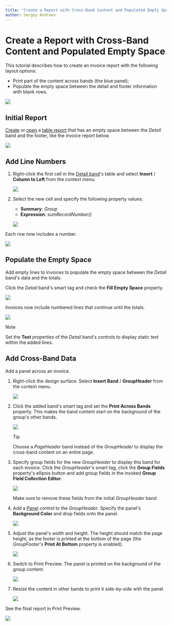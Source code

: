 ```yaml
---
title: 'Create a Report with Cross-Band Content and Populated Empty Space'
author: Sergey Andreev
---
```

# Create a Report with Cross-Band Content and Populated Empty Space

This tutorial describes how to create an invoice report with the following layout options:

- Print part of the content across bands (the blue panel);
- Populate the empty space between the detail and footer information with blank rows.

![](../../../../images/eurd-win-underlay-report-preview-6.png)

## Initial Report

[Create](../add-new-reports.md) or [open](../open-reports.md) a [table report](../create-popular-reports/create-a-table-report.md) that has an empty space between the _Detail_ band and the footer, like the invoice report below.

![](../../../../images/eurd-win-underlay-report-preview-0.png)

## Add Line Numbers

1. Right-click the first cell in the [Detail band](../introduction-to-banded-reports.md)'s table and select **Insert** / **Column to Left** from the context menu.

	![](../../../../images/eurd-win-underlay-report-add-cell.png)

1. Select the new cell and specify the following property values:

	* **Summary**: _Group_
	* **Expression**: _sumRecordNumber()_

	![](../../../../images/eurd-win-underlay-report-add-line-numbers.png)

Each row now includes a number.

![](../../../../images/eurd-win-underlay-report-preview-3.png)

## Populate the Empty Space

Add empty lines to invoices to populate the empty space between the _Detail_ band's data and the totals.

Click the _Detail_ band's smart tag and check the **Fill Empty Space** property.

![](../../../../images/eurd-win-underlay-report-fillemptyspace.png)

Invoices now include numbered lines that continue until the totals.

![](../../../../images/eurd-win-underlay-report-preview-4.png)

> [!NOTE]
> Set the **Text** properties of the _Detail_ band's controls to display static text within the added lines.

## Add Cross-Band Data

Add a panel across an invoice.

1. Right-click the design surface. Select **Insert Band** / **GroupHeader** from the context menu.

	![](../../../../images/eurd-win-underlay-report-add-group-header.png)

1. Click the added band's smart tag and set the **Print Across Bands** property.  This makes the band content start on the background of the group's other bands.

	![](../../../../images/eurd-win-underlay-report-printundernextband.png)

	> [!Tip]
	> Choose a _PageHeader_ band instead of the _GroupHeader_ to display the cross-band content on an entire page.

2. Specify group fields for the new _GroupHeader_ to display this band for each invoice. Click the _GroupHeader_'s smart tag, click the **Group Fields** property's ellipsis button and add group fields in the invoked **Group Field Collection Editor**.

	![](../../../../images/eurd-win-underlay-report-move-group-fields.png)

	Make sure to remove these fields from the initial _GroupHeader_ band.

1. Add a [Panel](../use-report-elements/use-basic-report-controls/panel.md) control to the _GroupHeader_. Specify the panel's **Background Color** and drop fields onto the panel.

	![](../../../../images/eurd-win-underlay-report-add-recipient.png)

4. Adjust the panel's width and height. The height should match the page height, as the footer is printed at the bottom of the page (the _GroupFooter_'s **Print At Bottom** property is enabled).

	![](../../../../images/eurd-win-underlay-report-adjust-crossband-height.png)

1. Switch to Print Preview. The panel is printed on the background of the group content.

	![](../../../../images/eurd-win-underlay-report-preview-5.png)

1. Resize the content in other bands to print it side-by-side with the panel.

	![](../../../../images/eurd-win-underlay-report-adjust-width.png)

See the final report in Print Preview.

![](../../../../images/eurd-win-underlay-report-preview-6.png)